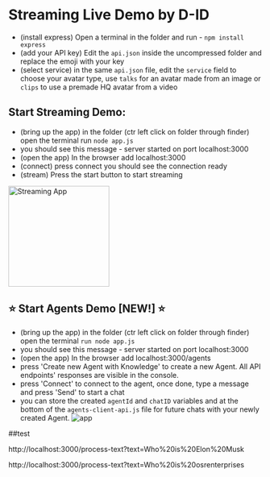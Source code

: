 # Streaming Live Demo by D-ID

* (install express) Open a terminal in the folder and run - `npm install express`
* (add your API key) Edit the `api.json` inside the uncompressed folder and replace the emoji with your key
* (select service) in the same `api.json` file, edit the `service` field to choose your avatar type, use `talks` for an avatar made from an image or `clips` to use a premade HQ avatar from a video

## Start Streaming Demo:
* (bring up the app) in the folder (ctr left click on folder through finder) open the terminal run `node app.js`
* you should see this message - server started on port localhost:3000
* (open the app) In the browser add localhost:3000
* (connect) press connect you should see the connection ready 
* (stream) Press the start button to start streaming
<img src="./app.png" alt="Streaming App" width="200"/>

## ⭐ Start Agents Demo [NEW!] ⭐
* (bring up the app) in the folder (ctr left click on folder through finder) open the terminal `run node app.js` 
* you should see this message - server started on port localhost:3000
* (open the app) In the browser add localhost:3000/agents
* press 'Create new Agent with Knowledge' to create a new Agent. All API endpoints' responses are visible in the console. 
* press 'Connect' to connect to the agent, once done, type a message and press 'Send' to start a chat
* you can store the created `agentId` and `chatID` variables and at the bottom of the `agents-client-api.js` file for future chats with your newly created Agent.
![app](./agents_app.png)

##test

http://localhost:3000/process-text?text=Who%20is%20Elon%20Musk

http://localhost:3000/process-text?text=Who%20is%20osrenterprises
